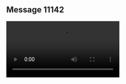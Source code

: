 ## Message 11142



![Video](https://data.iron-swords.co.il/2024/August/29/https://data.iron-swords.co.il/2024/August/29/11142/11142_media.mp4)
